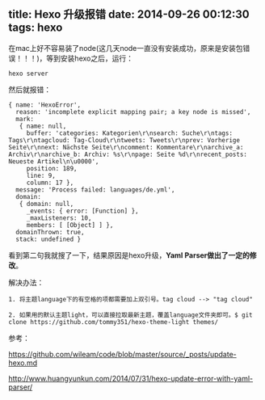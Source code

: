 title: Hexo 升级报错
date: 2014-09-26 00:12:30
tags: hexo
---

在mac上好不容易装了node(这几天node一直没有安装成功，原来是安装包错误！！！)，等到安装hexo之后，运行：

	hexo server

然后就报错：

```
{ name: 'HexoError',
  reason: 'incomplete explicit mapping pair; a key node is missed',
  mark: 
   { name: null,
     buffer: 'categories: Kategorien\r\nsearch: Suche\r\ntags: Tags\r\ntagcloud: Tag-Cloud\r\ntweets: Tweets\r\nprev: Vorherige Seite\r\nnext: Nächste Seite\r\ncomment: Kommentare\r\narchive_a: Archiv\r\narchive_b: Archiv: %s\r\npage: Seite %d\r\nrecent_posts: Neueste Artikel\n\u0000',
     position: 189,
     line: 9,
     column: 17 },
  message: 'Process failed: languages/de.yml',
  domain: 
   { domain: null,
     _events: { error: [Function] },
     _maxListeners: 10,
     members: [ [Object] ] },
  domainThrown: true,
  stack: undefined }
```

看到第二句我就搜了一下，结果原因是hexo升级，__Yaml Parser做出了一定的修改__。

解决办法：

```
1. 将主题language下的有空格的项都需要加上双引号。tag cloud --> "tag cloud"

2. 如果用的默认主题light，可以直接拉取最新主题，覆盖language文件夹即可。$ git clone https://github.com/tommy351/hexo-theme-light themes/
```

参考：

https://github.com/wileam/code/blob/master/source/_posts/update-hexo.md

http://www.huangyunkun.com/2014/07/31/hexo-update-error-with-yaml-parser/





